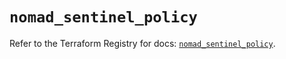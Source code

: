 # `nomad_sentinel_policy`

Refer to the Terraform Registry for docs: [`nomad_sentinel_policy`](https://registry.terraform.io/providers/hashicorp/nomad/2.3.0/docs/resources/sentinel_policy).
